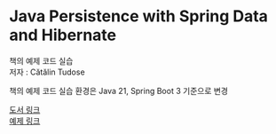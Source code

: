 # Java Persistence with Spring Data and Hibernate
책의 예제 코드 실습   
저자 : Cătălin Tudose

책의 예제 코드 실습 환경은 Java 21, Spring Boot 3 기준으로 변경   

[도서 링크](https://www.manning.com/books/java-persistence-with-spring-data-and-hibernate)   
[예제 링크](https://github.com/ctudose/java-persistence-spring-data-hibernate)
